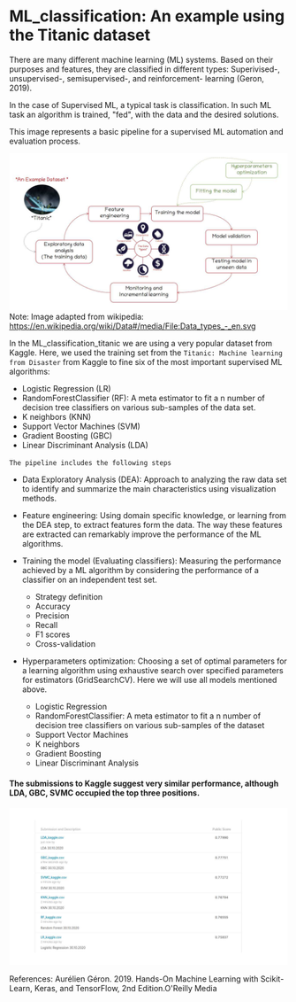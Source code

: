 # ML_classification: An example using the Titanic dataset
There are many different machine learning (ML) systems. Based on their purposes and features, they are classified in different types: Superivised-, unsupervised-, semisupervised-, and reinforcement- learning (Geron, 2019).

In the case of Supervised ML, a typical task is classification. In such ML task an algorithm is trained, "fed", with the data and the desired solutions.

This image represents a  basic pipeline for a supervised ML automation and evaluation process.

![](images/Data_Types_titanic.jpg)
Note: Image adapted from wikipedia: https://en.wikipedia.org/wiki/Data#/media/File:Data_types_-_en.svg

In the ML_classification_titanic we are using a very popular dataset from Kaggle. Here, we used the training set from the `Titanic: Machine learning from Disaster` from Kaggle to fine six of the most important supervised ML algorithms:
- Logistic Regression (LR)
- RandomForestClassifier (RF): A meta estimator  to fit a n number of decision tree classifiers on various sub-samples of the data set.
- K neighbors (KNN)
- Support Vector Machines (SVM)
- Gradient Boosting (GBC)
- Linear Discriminant Analysis (LDA)

`The pipeline includes the following steps`

- Data Exploratory Analysis (DEA): Approach to analyzing the raw data set to identify and summarize the main characteristics using visualization methods.
- Feature engineering: Using domain specific knowledge, or learning from the DEA step, to extract features form the data. The way these features are extracted can remarkably improve the performance of the ML algorithms.
- Training the model (Evaluating classifiers): Measuring the performance achieved by a ML algorithm by considering the performance of a classifier on an independent test set.  
  * Strategy definition
  * Accuracy
  * Precision
  * Recall
  * F1 scores
  * Cross-validation

- Hyperparameters optimization: Choosing a set of optimal parameters for a learning algorithm using exhaustive search over specified parameters for estimators (GridSearchCV). Here we will use all models mentioned above.
  * Logistic Regression
  * RandomForestClassifier: A meta estimator  to fit a n number of decision tree classifiers on various sub-samples of the dataset
  * Support Vector Machines
  * K neighbors
  * Gradient Boosting
  * Linear Discriminant Analysis

#### The submissions to Kaggle suggest very similar performance, although LDA, GBC, SVMC occupied the top three positions.

![](images/Kaggle_Submissions.jpg)

References:
Aurélien Géron. 2019. Hands-On Machine Learning with Scikit-Learn, Keras, and TensorFlow, 2nd Edition.O'Reilly Media
